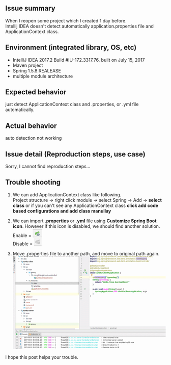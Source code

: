 ## Issue summary
When I reopen some project which I created 1 day before.  
Intellij IDEA doesn't detect automatically application.properties file and ApplicationContext class.  

## Environment (integrated library, OS, etc)
- IntelliJ IDEA 2017.2 Build #IU-172.3317.76, built on July 15, 2017
- Maven project
- Spring 1.5.8.REALEASE
- multiple module architecture

## Expected behavior
just detect ApplicationContext class and .properties, or .yml file automatically.  

## Actual behavior
auto detection not working

## Issue detail (Reproduction steps, use case)
Sorry, I cannot find reproduction steps...

## Trouble shooting
1. We can add ApplicationContext class like following.  
 Project structure -> right click module -> select Spring -> Add -> __select class__ or if you can't see any ApplicationContext class __click add code based configurations and add class manullay__

1. We can import __.properties__ or __.yml__ file using __Customize Spring Boot icon__. However if this icon is disabled, we should find another solution.  
Enable = ![enable icon](images/customize-spring-boot-icon-enable.PNG)  
Disable = ![disable icon](images/customize-spring-boot-icon-disable.PNG)

1. Move .properties file to another path, and move to original path again.  
![](images/auto-detection.gif)

I hope this post helps your trouble.